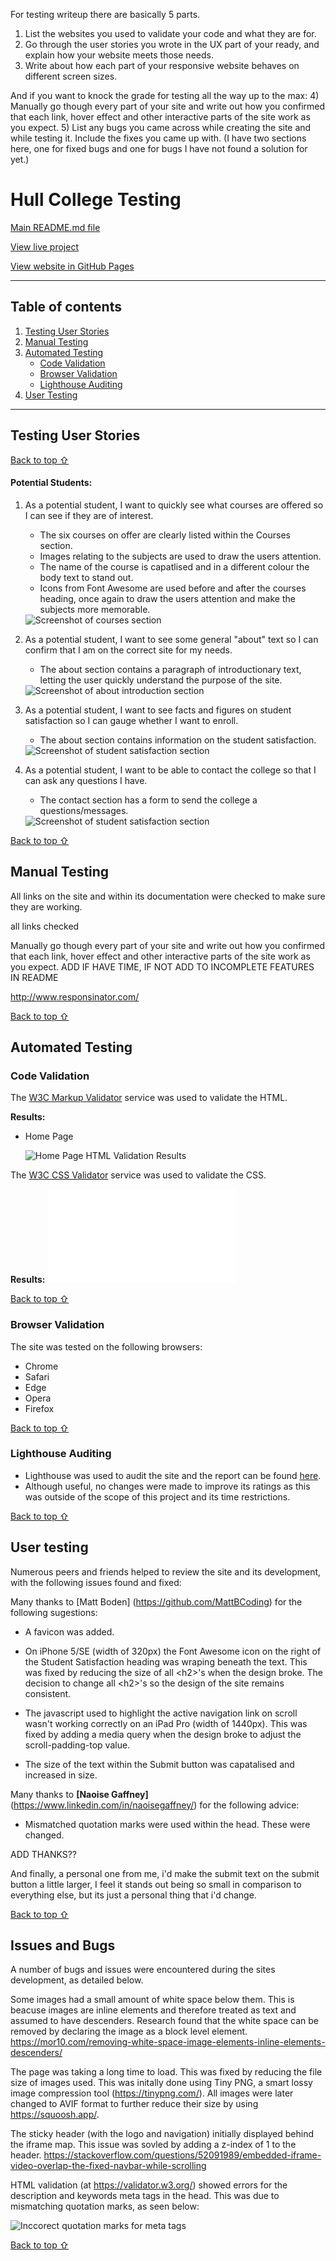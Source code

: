 
For testing writeup there are basically 5 parts.
1) List the websites you used to validate your code and what they are for.
2) Go through the user stories you wrote in the UX part of your ready, and explain how your website meets those needs.
3) Write about how each part of your responsive website behaves on different screen sizes.

And if you want to knock the grade for testing all the way up to the max:
4) Manually go though every part of your site and write out how you confirmed that each link, hover effect and other interactive parts of the site work as you expect.
5) List any bugs you came across while creating the site and while testing it. Include the fixes you came up with. (I have two sections here, one for fixed bugs and one for bugs I have not found a solution for yet.)







# Hull College Testing 

[Main README.md file](/README.md)

[View live project](https://mjjstockman.github.io/hull-college/)

[View website in GitHub Pages](https://github.com/mjjstockman/hull-college)


***
## Table of contents
1. [Testing User Stories](#Testing-User-Stories)
2. [Manual Testing](#Manual-Testing)
3. [Automated Testing](#Automated-Testing) 
     - [Code Validation](#Code-Validation)
     - [Browser Validation](#Browser-Validation)
     - [Lighthouse Auditing](#Lighthouse-Auditing)
4. [User Testing](#User-Testing)
***

## Testing User Stories
[Back to top ⇧](#Hull-College-Testing)
#### Potential Students:
1. As a potential student, I want to quickly see what courses are offered so I can see if they are of interest.

     - The six courses on offer are clearly listed within the Courses section.
     - Images relating to the subjects are used to draw the users attention.
     - The name of the course is capatlised and in a different colour the body text to stand out.
     - Icons from Font Awesome are used before and after the courses heading, once again to draw the users attention and make the subjects more memorable.

     <img src="assets/images/courses-section.avif" alt="Screenshot of courses section">

2. As a potential student, I want to see some general "about" text so I can confirm that I am on the correct site for my needs.

     - The about section contains a paragraph of introductionary text, letting the user quickly understand the purpose of the site.

     <img src="assets/images/about-intro-section.avif" alt="Screenshot of about introduction section">

3. As a potential student, I want to see facts and figures on student satisfaction so I can gauge whether I want to enroll. 

     - The about section contains information on the student satisfaction. 

     <img src="assets/images/about-student-satisfaction-section.avif" alt="Screenshot of student satisfaction section">

4. As a potential student, I want to be able to contact the college so that I can ask any questions I have.

     - The contact section has a form to send the college a questions/messages.

     <img src="assets/images/contact-section-form.avif" alt="Screenshot of student satisfaction section">

[Back to top ⇧](#Hull-College-Testing)

## Manual Testing
All links on the site and within its documentation were checked to make sure they are working.


all links checked


Manually go though every part of your site and write out how you confirmed that each link, hover effect and other interactive parts of the site work as you expect.
ADD IF HAVE TIME, IF NOT ADD TO INCOMPLETE FEATURES IN README

http://www.responsinator.com/

[Back to top ⇧](#Hull-College-Testing)

## Automated Testing

### Code Validation
The [W3C Markup Validator](https://validator.w3.org/) service was used to validate the HTML.

**Results:**

- Home Page

     ![Home Page HTML Validation Results](assets/testing-files/automated/home.png)

The [W3C CSS Validator](https://jigsaw.w3.org/css-validator/) service was used to validate the CSS.

**Results:**
![Style sheet validation results](assets/pdf/lighthouse-report.pdf)

[Back to top ⇧](#Hull-College-Testing)
### Browser Validation
The site was tested on the following browsers:
- Chrome 
- Safari 
- Edge 
- Opera
- Firefox 

[Back to top ⇧](#Hull-College-Testing)

### Lighthouse Auditing
- Lighthouse was used to audit the site and the report can be found [here](assets/pdf/lighthouse-report.pdf).
- Although useful, no changes were made to improve its ratings as this was outside of the scope of this project and its time restrictions.

[Back to top ⇧](#Hull-College-Testing)

## User testing 
Numerous peers and friends helped to review the site and its development, with the following issues found and fixed:

Many thanks to [Matt Boden] (https://github.com/MattBCoding) for the following sugestions:

- A favicon was added.

- On iPhone 5/SE (width of 320px) the Font Awesome icon on the right of the Student Satisfaction heading was wraping beneath the text.  This was fixed by reducing the size of all &lt;h2>'s when the design broke.  The decision to change all &lt;h2>'s so the design of the site remains consistent.

- The javascript used to highlight the active navigation link on scroll wasn't working correctly on an iPad Pro (width of 1440px).  This was fixed by adding a media query when the design broke to adjust the scroll-padding-top value.

- The size of the text within the Submit button was capatalised and increased in size.

Many thanks to **[Naoise Gaffney]**(https://www.linkedin.com/in/naoisegaffney/) for the following advice:

- Mismatched quotation marks were used within the head.  These were changed.



ADD THANKS??


And finally, a personal one from me, i'd make the submit text on the submit button a little larger, I feel it stands out being so small in comparison to everything else, but its just a personal thing that i'd change.




[Back to top ⇧](#Hull-College-Testing)


## Issues and Bugs 
A number of bugs and issues were encountered during the sites development, as detailed below.  

Some images had a small amount of white space below them.  This is beacuse images are inline elements and therefore treated as text and assumed to have descenders.  Research found that the white space can be removed by declaring the image as a block level element.
https://mor10.com/removing-white-space-image-elements-inline-elements-descenders/

The page was taking a long time to load.  This was fixed by reducing the file size of images used.  This was initally done using Tiny PNG, a smart lossy image compression tool (https://tinypng.com/).  All images were later changed to AVIF format to further reduce their size by using https://squoosh.app/.

The sticky header (with the logo and navigation) initially displayed behind the iframe map.  This issue was sovled by adding a z-index of 1 to the header.
https://stackoverflow.com/questions/52091989/embedded-iframe-video-overlap-the-fixed-navbar-while-scrolling

HTML validation (at https://validator.w3.org/) showed errors for the description and keywords meta tags in the head.  This was due to mismatching quotation marks, as seen below:

<img src="assets/images/quotation.avif" alt="Inccorect quotation marks for meta tags">

[Back to top ⇧](#Hull-College-Testing)
